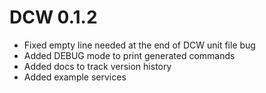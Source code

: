 # DCW 0.1.2

- Fixed empty line needed at the end of DCW unit file bug
- Added DEBUG mode to print generated commands
- Added docs to track version history
- Added example services